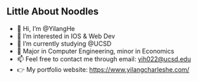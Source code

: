 ## Little About Noodles 
- 👋 Hi, I’m @YilangHe
- 👀 I’m interested in IOS & Web Dev
- 🌱 I’m currently studying @UCSD
- 🎱 Major in Computer Engineering, minor in Economics
- 📫 Feel free to contact me through email: yih022@ucsd.edu
- 👉 My portfolio website: https://www.yilangcharleshe.com/


